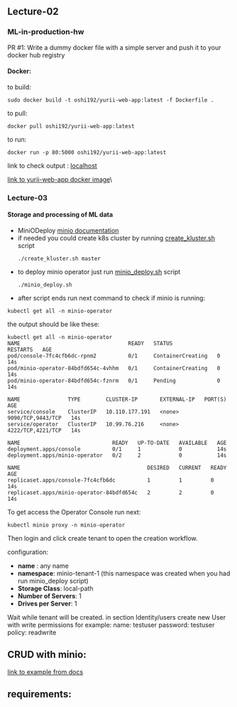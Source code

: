## Lecture-02
### ML-in-production-hw
PR #1: Write a dummy docker file with a simple server and push it to your docker hub registry
#### Docker:
 to build:
 ```
 sudo docker build -t oshi192/yurii-web-app:latest -f Dockerfile .
 ```
 to pull:
 ```
 docker pull oshi192/yurii-web-app:latest
 ```
 to run:
 ```
 docker run -p 80:5000 oshi192/yurii-web-app:latest
 ```
 link to check output : [localhost](http://127.0.0.1)
 

[link to yurii-web-app docker image](https://hub.docker.com/repository/docker/oshi192/yurii-web-app)\


### Lecture-03
#### Storage and processing of ML data
 - MiniODeploy  [minio documentation](https://github.com/minio/operator/blob/master/README.md#deploy-the-minio-operator-and-create-a-tenant)
 - if needed you could create k8s cluster by running [create_kluster.sh](https://github.com/prjktr-hw/ML-in-production-hw/blob/lecture-03-hw-Storage_and_processing_of_ML_data/scripts/create_kluster.sh) script
    ```commandline
    ./create_kluster.sh master
    ```
 - to deploy minio operator just run [minio_deploy.sh](https://github.com/prjktr-hw/ML-in-production-hw/blob/lecture-03-hw-Storage_and_processing_of_ML_data/scripts/minio_deploy.sh) script
    ```commandline
    ./minio_deploy.sh
    ```
 - after script ends run next command to check if minio is running:
```commandline
kubectl get all -n minio-operator
```
the output should be like these:
```commandline
kubectl get all -n minio-operator
NAME                                  READY   STATUS              RESTARTS   AGE
pod/console-7fc4cfb6dc-rpnm2          0/1     ContainerCreating   0          14s
pod/minio-operator-84bdfd654c-4vhhm   0/1     ContainerCreating   0          14s
pod/minio-operator-84bdfd654c-fznrm   0/1     Pending             0          14s

NAME               TYPE        CLUSTER-IP       EXTERNAL-IP   PORT(S)             AGE
service/console    ClusterIP   10.110.177.191   <none>        9090/TCP,9443/TCP   14s
service/operator   ClusterIP   10.99.76.216     <none>        4222/TCP,4221/TCP   14s

NAME                             READY   UP-TO-DATE   AVAILABLE   AGE
deployment.apps/console          0/1     1            0           14s
deployment.apps/minio-operator   0/2     2            0           14s

NAME                                        DESIRED   CURRENT   READY   AGE
replicaset.apps/console-7fc4cfb6dc          1         1         0       14s
replicaset.apps/minio-operator-84bdfd654c   2         2         0       14s
```
To get access the Operator Console run next:
```commandline
kubectl minio proxy -n minio-operator
```
Then login and click create tenant to open the creation workflow.

configuration:
 - **name** : any name
 - **namespace**: minio-tenant-1 (this namespace was created when you had run minio_deploy script)
 - **Storage Class**: local-path
 - **Number of Servers**: 1
 - **Drives per Server**: 1

Wait while tenant will be created.
in section Identity/users create new User with write permissions
for example: 
name: testuser
password: testuser
policy: readwrite

## CRUD with minio:
[link to example from docs](https://min.io/docs/minio/linux/developers/python/minio-py.html)

 requirements:
 - 
  